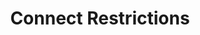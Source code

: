 ---
title: Connect Restrictions
permalink: /docs/04_subscribe#connect-restrictions
parent: Subscribe
nav_order: 6
---